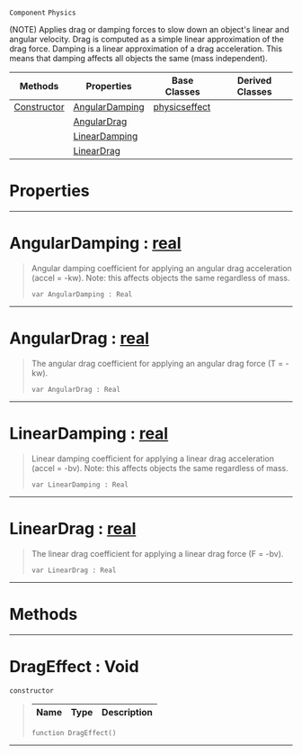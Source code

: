  `Component` `Physics`



(NOTE) Applies drag or damping forces to slow down an object's linear and angular velocity. Drag is computed as a simple linear approximation of the drag force. Damping is a linear approximation of a drag acceleration. This means that damping affects all objects the same (mass independent).

|Methods|Properties|Base Classes|Derived Classes|
|---|---|---|---|
|[ Constructor](https://github.com/ArendDanielek/ZeroDocsTest/blob/master/code_reference/class_reference/drageffect.markdown#drageffect-void)|[ AngularDamping](https://github.com/ArendDanielek/ZeroDocsTest/blob/master/code_reference/class_reference/drageffect.markdown#angulardamping-zero-engi)|[physicseffect](https://github.com/ArendDanielek/ZeroDocsTest/blob/master/code_reference/class_reference/physicseffect.markdown)| |
| |[ AngularDrag](https://github.com/ArendDanielek/ZeroDocsTest/blob/master/code_reference/class_reference/drageffect.markdown#angulardrag-zero-engine)| | |
| |[ LinearDamping](https://github.com/ArendDanielek/ZeroDocsTest/blob/master/code_reference/class_reference/drageffect.markdown#lineardamping-zero-engin)| | |
| |[ LinearDrag](https://github.com/ArendDanielek/ZeroDocsTest/blob/master/code_reference/class_reference/drageffect.markdown#lineardrag-zero-engine-d)| | |


 #  Properties


---  
 #  AngularDamping : [real](https://github.com/ArendDanielek/ZeroDocsTest/blob/master/code_reference/zilch_base_types/real.markdown)

> Angular damping coefficient for applying an angular drag acceleration (accel = -kw). Note: this affects objects the same regardless of mass.
> ``` lang=cpp, name=Zilch
> var AngularDamping : Real


---  
 #  AngularDrag : [real](https://github.com/ArendDanielek/ZeroDocsTest/blob/master/code_reference/zilch_base_types/real.markdown)

> The angular drag coefficient for applying an angular drag force (T = -kw).
> ``` lang=cpp, name=Zilch
> var AngularDrag : Real


---  
 #  LinearDamping : [real](https://github.com/ArendDanielek/ZeroDocsTest/blob/master/code_reference/zilch_base_types/real.markdown)

> Linear damping coefficient for applying a linear drag acceleration (accel = -bv). Note: this affects objects the same regardless of mass.
> ``` lang=cpp, name=Zilch
> var LinearDamping : Real


---  
 #  LinearDrag : [real](https://github.com/ArendDanielek/ZeroDocsTest/blob/master/code_reference/zilch_base_types/real.markdown)

> The linear drag coefficient for applying a linear drag force (F = -bv).
> ``` lang=cpp, name=Zilch
> var LinearDrag : Real


---  
 #  Methods


---  
 #  DragEffect : Void

 `constructor`

> 
> |Name|Type|Description|
> |---|---|---|
> ``` lang=cpp, name=Zilch
> function DragEffect()
> ``` 


---  
 
  
  
  
  
  
  
  

 